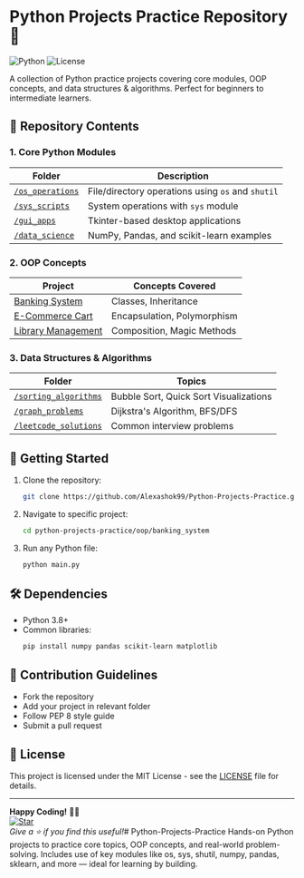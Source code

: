# **Python Projects Practice Repository** 🐍

![Python](https://img.shields.io/badge/Python-3.8%2B-blue)
![License](https://img.shields.io/badge/License-MIT-green)

A collection of Python practice projects covering core modules, OOP concepts, and data structures & algorithms. Perfect for beginners to intermediate learners.

## **📌 Repository Contents**

### **1. Core Python Modules**
| Folder | Description |
|--------|-------------|
| [`/os_operations`](/os_operations) | File/directory operations using `os` and `shutil` |
| [`/sys_scripts`](/sys_scripts) | System operations with `sys` module |
| [`/gui_apps`](/gui_apps) | Tkinter-based desktop applications |
| [`/data_science`](/data_science) | NumPy, Pandas, and scikit-learn examples |

### **2. OOP Concepts**
| Project | Concepts Covered |
|---------|-----------------|
| [Banking System](/oop/banking_system) | Classes, Inheritance |
| [E-Commerce Cart](/oop/ecommerce_cart) | Encapsulation, Polymorphism |
| [Library Management](/oop/library_management) | Composition, Magic Methods |

### **3. Data Structures & Algorithms**
| Folder | Topics |
|--------|-------|
| [`/sorting_algorithms`](/sorting_algorithms) | Bubble Sort, Quick Sort Visualizations |
| [`/graph_problems`](/graph_problems) | Dijkstra's Algorithm, BFS/DFS |
| [`/leetcode_solutions`](/leetcode_solutions) | Common interview problems |

## **🚀 Getting Started**
1. Clone the repository:
   ```bash
   git clone https://github.com/Alexashok99/Python-Projects-Practice.git
   ```
2. Navigate to specific project:
   ```bash
   cd python-projects-practice/oop/banking_system
   ```
3. Run any Python file:
   ```bash
   python main.py
   ```

## **🛠️ Dependencies**
- Python 3.8+
- Common libraries:
  ```bash
  pip install numpy pandas scikit-learn matplotlib
  ```

## **📝 Contribution Guidelines**
- Fork the repository
- Add your project in relevant folder
- Follow PEP 8 style guide
- Submit a pull request

## **📜 License**
This project is licensed under the MIT License - see the [LICENSE](/LICENSE) file for details.

---

**Happy Coding!** 👨‍💻  
[![Star](https://img.shields.io/github/stars/yourusername/python-projects-practice?style=social)](https://github.com/yourusername/python-projects-practice)  
*Give a ⭐ if you find this useful!*# Python-Projects-Practice
Hands-on Python projects to practice core topics, OOP concepts, and real-world problem-solving. Includes use of key modules like os, sys, shutil, numpy, pandas, sklearn, and more — ideal for learning by building.
